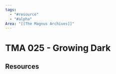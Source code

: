 ```yaml
---
tags:
  - "#resource"
  - "#alpha"
Area: "[[The Magnus Archives]]"
---
```


# TMA 025 - Growing Dark


## Resources



